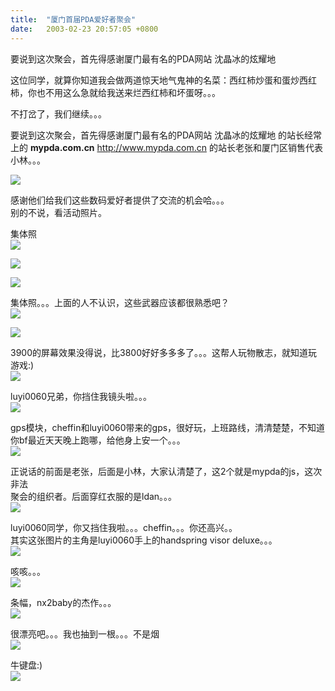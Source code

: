 ```yaml
---
title:  "厦门首届PDA爱好者聚会"
date:   2003-02-23 20:57:05 +0800
---
```


要说到这次聚会，首先得感谢厦门最有名的PDA网站 沈晶冰的炫耀地  

这位同学，就算你知道我会做两道惊天地气鬼神的名菜：西红柿炒蛋和蛋炒西红柿，你也不用这么急就给我送来烂西红柿和坏蛋呀。。。  

不打岔了，我们继续。。。  

要说到这次聚会，首先得感谢厦门最有名的PDA网站 沈晶冰的炫耀地 的站长经常上的 **mypda.com.cn** http://www.mypda.com.cn  的站长老张和厦门区销售代表小林。。。  

[![](/images/2011/xmparty/1little.jpg)](/images/2011/xmparty/1.jpg)  

感谢他们给我们这些数码爱好者提供了交流的机会哈。。。  
别的不说，看活动照片。  

集体照  
![](/images/2011/xmparty/1.jpg)  

![](/images/2011/xmparty/2.jpg)  

![](/images/2011/xmparty/3.jpg)  

集体照。。。上面的人不认识，这些武器应该都很熟悉吧？  
![](/images/2011/xmparty/4.jpg)  

![](/images/2011/xmparty/5.jpg)  

3900的屏幕效果没得说，比3800好好多多多了。。。这帮人玩物散志，就知道玩  
游戏:)  
![](/images/2011/xmparty/6.jpg)  

luyi0060兄弟，你挡住我镜头啦。。。  
![](/images/2011/xmparty/7.jpg)  

gps模块，cheffin和luyi0060带来的gps，很好玩，上班路线，清清楚楚，不知道  
你bf最近天天晚上跑哪，给他身上安一个。。。  
![](/images/2011/xmparty/8.jpg)  

正说话的前面是老张，后面是小林，大家认清楚了，这2个就是mypda的js，这次非法  
聚会的组织者。后面穿红衣服的是ldan。。。  
![](/images/2011/xmparty/9.jpg)  

luyi0060同学，你又挡住我啦。。。cheffin。。。你还高兴。。  
其实这张图片的主角是luyi0060手上的handspring visor deluxe。。。  
![](/images/2011/xmparty/10.jpg)  

咳咳。。。  
![](/images/2011/xmparty/11.jpg)  

条幅，nx2baby的杰作。。。  
![](/images/2011/xmparty/12.jpg)  

很漂亮吧。。。我也抽到一根。。。不是烟  
![](/images/2011/xmparty/13.jpg)  

牛键盘:)  
![](/images/2011/xmparty/14.jpg)  

